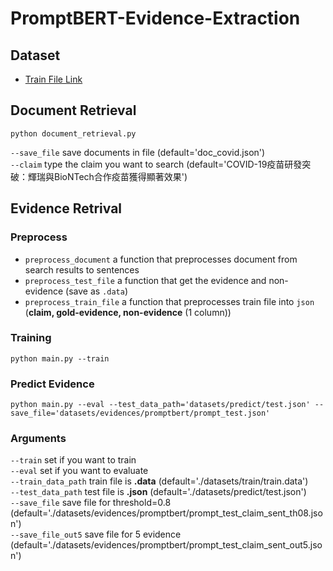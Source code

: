 # PromptBERT-Evidence-Extraction
## Dataset
* [Train File Link](https://drive.google.com/drive/folders/1PzNUsgSIr9uuZAg0zOuFVQ6jAHxywcW_?usp=sharing)
## Document Retrieval
    python document_retrieval.py    
`--save_file` save documents in file (default='doc_covid.json')  
`--claim` type the claim you want to search (default='COVID-19疫苗研發突破：輝瑞與BioNTech合作疫苗獲得顯著效果')  
## Evidence Retrival
### Preprocess
* `preprocess_document` a function that preprocesses document from search results to sentences
* `preprocess_test_file` a function that get the evidence and non-evidence (save as `.data`)       
* `preprocess_train_file` a function that preprocesses train file into `json` (**claim, gold-evidence, non-evidence** (1 column))      
### Training
    python main.py --train
### Predict Evidence 
    python main.py --eval --test_data_path='datasets/predict/test.json' --save_file='datasets/evidences/promptbert/prompt_test.json'
### Arguments 
`--train` set if you want to train  
`--eval` set if you want to evaluate   
`--train_data_path` train file is **.data** (default='./datasets/train/train.data')  
`--test_data_path` test file is **.json** (default='./datasets/predict/test.json')    
`--save_file` save file for threshold=0.8 (default='./datasets/evidences/promptbert/prompt_test_claim_sent_th08.json')    
`--save_file_out5` save file for 5 evidence (default='./datasets/evidences/promptbert/prompt_test_claim_sent_out5.json')
